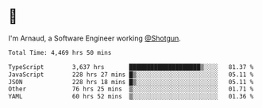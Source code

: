 # 👋

I'm Arnaud, a Software Engineer working [@Shotgun](https://shotgun.live).

<!--START_SECTION:waka-->

```txt
Total Time: 4,469 hrs 50 mins

TypeScript        3,637 hrs       ████████████████████▒░░░░   81.37 %
JavaScript        228 hrs 27 mins █▒░░░░░░░░░░░░░░░░░░░░░░░   05.11 %
JSON              228 hrs 18 mins █▒░░░░░░░░░░░░░░░░░░░░░░░   05.11 %
Other             76 hrs 25 mins  ▒░░░░░░░░░░░░░░░░░░░░░░░░   01.71 %
YAML              60 hrs 52 mins  ▒░░░░░░░░░░░░░░░░░░░░░░░░   01.36 %
```

<!--END_SECTION:waka-->
